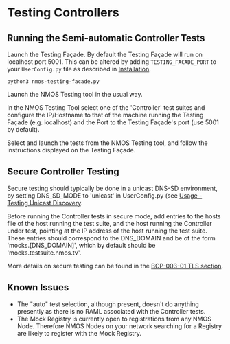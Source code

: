 # Testing Controllers

## Running the Semi-automatic Controller Tests

Launch the Testing Façade. By default the Testing Façade will run on localhost port 5001. This can be altered by adding `TESTING_FACADE_PORT` to your `UserConfig.py` file as described in [Installation](1.0.%20Installation.md).

```shell
python3 nmos-testing-facade.py
```

Launch the NMOS Testing tool in the usual way.

In the NMOS Testing Tool select one of the 'Controller' test suites and configure the IP/Hostname to that of the machine running the Testing Façade (e.g. localhost) and the Port to the Testing Façade's port (use 5001 by default).

Select and launch the tests from the NMOS Testing tool, and follow the instructions displayed on the Testing Façade.

## Secure Controller Testing

Secure testing should typically be done in a unicast DNS-SD environment, by setting DNS_SD_MODE to 'unicast' in UserConfig.py (see [Usage - Testing Unicast Discovery](2.1.%20Usage%20-%20Testing%20Unicast%20Discovery.md).

Before running the Controller tests in secure mode, add entries to the hosts file of the host running the test suite, and the host running the Controller under test, pointing at the IP address of the host running the test suite.
These entries should correspond to the DNS_DOMAIN and be of the form 'mocks.[DNS_DOMAIN]', which by default should be 'mocks.testsuite.nmos.tv'.

More details on secure testing can be found in the [BCP-003-01 TLS section](2.2.%20Usage%20-%20Testing%20BCP-003-01%20TLS.md).

## Known Issues

* The "auto" test selection, although present, doesn't do anything presently as there is no RAML associated with the Controller tests.
* The Mock Registry is currently open to registrations from any NMOS Node. Therefore NMOS Nodes on your network searching for a Registry are likely to register with the Mock Registry.
